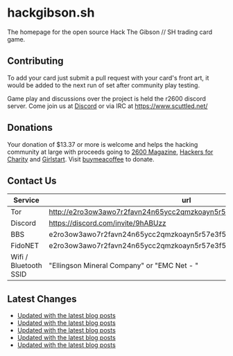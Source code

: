 # hackgibson.sh
The homepage for the open source Hack The Gibson // SH trading card game.


## Contributing

To add your card just submit a pull request with your card's front art, it would be added to the next run of set after community play testing.

Game play and discussions over the project is held the r2600 discord server. Come join us at [Discord](https://discord.com/invite/9hABUzz) or via IRC at https://www.scuttled.net/


## Donations

Your donation of $13.37 or more is welcome and helps the hacking community at large with proceeds going to [2600 Magazine](https://2600.com/), [Hackers for Charity](https://hackersforcharity.org) and [Girlstart](https://girlstart.org).  Visit [buymeacoffee](https://www.buymeacoffee.com/hackgibson.sh) to donate.


## Contact Us

Service | url
-|-
Tor | http://e2ro3ow3awo7r2favn24n65ycc2qmzkoayn5r57e3f56nvjwdcgg32ad.onion
Discord | https://discord.com/invite/9hABUzz
BBS | e2ro3ow3awo7r2favn24n65ycc2qmzkoayn5r57e3f56nvjwdcgg32ad.onion:23
FidoNET | e2ro3ow3awo7r2favn24n65ycc2qmzkoayn5r57e3f56nvjwdcgg32ad.onion:24554
Wifi / Bluetooth SSID | "Ellingson Mineral Company" or "EMC Net - <fidonet address>"

## Latest Changes
<!-- BLOG-POST-LIST:START -->
- [Updated with the latest blog posts](https://github.com/DFW2600/hackgibson.sh/commit/838c713ae7fa65b85bab2e4b8e739e6944a9dc60)
- [Updated with the latest blog posts](https://github.com/DFW2600/hackgibson.sh/commit/e2f3fc782ec1f173677caa7284a8414a57ac1de1)
- [Updated with the latest blog posts](https://github.com/DFW2600/hackgibson.sh/commit/0ed3124a270d49924a16fded546662ec0008c257)
- [Updated with the latest blog posts](https://github.com/DFW2600/hackgibson.sh/commit/26b97680ecf4bf1255a6b1534d9f6ba71b5c8827)
- [Updated with the latest blog posts](https://github.com/DFW2600/hackgibson.sh/commit/73d11073b77d4abccd332926ddbe49788f87248e)
<!-- BLOG-POST-LIST:END -->
